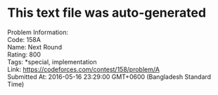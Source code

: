 # This text file was auto-generated  
  
Problem Information:  
Code: 158A  
Name: Next Round  
Rating: 800  
Tags: *special, implementation  
Link: https://codeforces.com/contest/158/problem/A  
Submitted At: 2016-05-16 23:29:00 GMT+0600 (Bangladesh Standard Time)  
